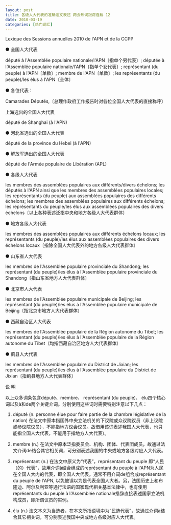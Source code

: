 ```yaml
---
layout: post
title: 各级人大代表的准确法文表述 两会热词跟踪连载 12
date: 2010-03-19
categories: [热门词汇]  
---
```


Lexique des Sessions annuelles 2010 de l'APN et de la CCPP



● 全国人大代表

député à l'Assemblée populaire nationale/l'APN〔指单个男代表〕; députée à l'Assemblée populaire nationale/l'APN〔指单个女代表〕; représentant (du peuple) à l'APN〔单数〕; membre de l'APN〔单数〕; les représentants (du peuple)/les élus à l'APN〔全体〕

● 各位代表：

Camarades Députés,〔总理作政府工作报告时对各位全国人大代表的直接称呼〕

上海选出的全国人大代表

député de Shanghai (à l'APN)

● 河北省选出的全国人大代表

député de la province du Hebei (à l'APN)

● 解放军选出的全国人大代表

député de l'Armée populaire de Libération (APL)

● 各级人大代表

les membres des assemblées populaires aux différents/divers échelons; les députés à l'APN ainsi que les membres des assemblées populaires locales; les représentants (du peuple) aux assemblées populaires des différents échelons; les membres des assemblées populaires aux différents échelons; les représentants du peuple/les élus aux assemblées populaires des divers échelons〔以上各种表述泛指中央和地方各级人大代表群体〕

● 地方各级人大代表

les membres des assemblées populaires aux différents échelons locaux; les représentants (du peuple)/les élus aux assemblées populaires des divers échelons locaux〔指除全国人大代表外的地方各级人大代表群体〕

● 山东省人大代表

les membres de l'Assemblée populaire provinciale du Shandong; les représentant (du peuple)/les élus à l'Assemblée populaire provinciale du Shandong〔指山东省地方人大代表群体〕

● 北京市人大代表

les membres de l'Assemblée populaire municipale de Beijing; les représentant (du peuple)/les élus à l'Assemblée populaire municipale de Beijing〔指北京市地方人大代表群体〕

● 西藏自治区人大代表

les membres de l'Assemblée populaire de la Région autonome du Tibet; les représentant (du peuple)/les élus à l'Assemblée populaire de la Région autonome du Tibet〔均指西藏自治区地方人大代表群体〕

● 蓟县人大代表

les membres de l'Assemblée populaire du District de Jixian; les représentant (du peuple)/les élus à l'Assemblée populaire du District de Jixian〔指蓟县地方人大代表群体〕

说 明

以上众多词条包含député、membre、 représentant (du peuple)、 élu四个核心词以及à和de两个关键介词。分别使用这些词时需要特别注意以下几点：

1. député (n. personne élue pour faire partie de la chambre législative de la nation) 在法文中原本指国外中央立法机关的下议院或众议院议员（非上议院或参议院议员），不能指地方议会议员。故借用该词表述我国人大代表，也只能指全国人大代表，不能用于指地方人大代表〕。

2. membre (n.) 在法文中原本泛指委员会、机构、团体、代表团成员，故通过法文介词de结合其它相关词，可分别表述我国的中央或地方各级对应人大代表。

3. représentant (n.) 在法文中原义为“代表”，représentant du peuple 即“人民（的）代表”，故用介词à结合组成的représentant du peuple à l'APN为人民在全国人大内的代表，即全国人大代表。通常不用介词de组合成représentant du peuple de l'APN, 以免被误以为是代表全国人大者。另，法国历史上和布隆迪、阿尔及利亚等通行法语的国家现代相关基本法律中，也有使用représentants du peuple à l'Assemblée nationale措辞直接表述国家立法机构成员，即所谓议员的实例。

4. élu (n.) 法文本义为当选者，在本文所指语境中为“民选代表”，故通过介词à结合其它相关词，可分别表述我国中央或地方各级对应人大代表。
